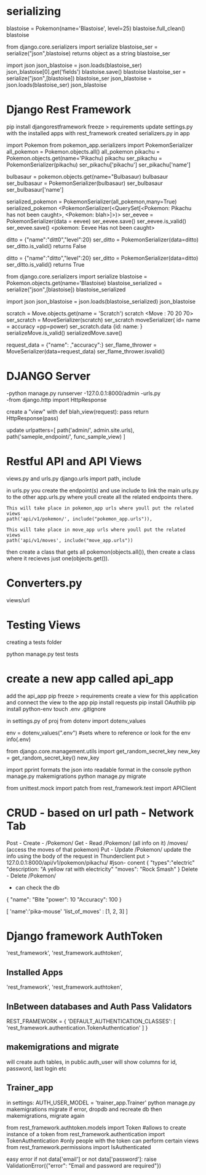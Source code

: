 # serializing 
blastoise = Pokemon(name='Blastoise', level=25)
blastoise.full_clean()
blastoise

from django.core.serializers import serialize
blastoise_ser = serialize("json",blastoise) returns object as a string
blastoise_ser <!-- returns the object as a string-->

import json
json_blastoise = json.loads(blastoise_ser) <!-- converts string into object -->
json_blastoise[0].get('fields')
blastoise.save()
blastoise
blastoise_ser = serialize("json",[blastoise])
blastoise_ser
json_blastoise = json.loads(blastoise_ser)
json_blastoise

# Django Rest Framework
pip install djangorestframework
freeze > requirements
update settings.py with the installed apps with rest_framework
created serializers.py in app

import Pokemon
from pokemon_app.serializers import PokemonSerializer
all_pokemon = Pokemon.objects.all()
all_pokemon
pikachu = Pokemon.objects.get(name='Pikachu)
pikachu
ser_pikachu = PokemonSerializer(pikachu)
ser_pikachu['pikachu']
ser_pikachu['name']
<BoundField value=Pikachu errors=None>


bulbasaur = pokemon.objects.get(name="Bulbasaur)
bulbasaur
ser_bulbasaur = PokemonSerializer(bulbasaur)
ser_bulbasaur
ser_bulbasaur['name']

serialized_pokemon = PokemonSerializer(all_pokemon,many=True)
serialized_pokemon
<PokemonSerializer(<QuerySet[<Pokemon: Pikachu has not been caught>, <Pokemon: blah>]>)>
ser_eevee = PokemonSerializer(data = eevee)
ser_eevee.save()
ser_eevee.is_valid()
ser_eevee.save()
<pokemon: Eevee Has not been caught>

ditto = {"name":"ditt0","level":20}
ser_ditto = PokemonSerializer(data=ditto)
ser_ditto.is_valid()
returns False

ditto = {"name":"ditto","level":20}
ser_ditto = PokemonSerializer(data=ditto)
ser_ditto.is_valid()
returns True


from django.core.serializers import serialize
blastoise = Pokemon.objects.get(name='Blastoise)
blastoise_serialized = serialize("json",[blastoise])
blastoise_serialized

import json
json_blastoise = json.loads(blastoise_serialized)
json_blastoise


scratch = Move.objects.get(name = 'Scratch')
scratch
<Move : 70 20 70>
ser_scratch = MoveSerializer(scratch)
ser_scratch
moveSerializer(<Move> id= name = accuracy =pp=power)
ser_scratch.data
{id:  name: }
serializeMove.is_valid()
serializedMove.save()

request_data = {"name": ,"accuracy":}
ser_flame_thrower = MoveSerializer(data=request_data)
ser_flame_thrower.isvalid()


# DJANGO Server
-python manage.py runserver
-127.0.0.1:8000/admin   <!-- from urls.py in pokedex_proj-->
-urls.py    
-from django.http import HttpResponse

create a "view" with 
    def blah_view(request):
        pass
        return HttpResponse(pass)

update urlpatters=[
    path('admin/', admin.site.urls),
    path('sameple_endpoint/', func_sample_view)
]

# Restful API and API Views
views.py and urls.py 
django.urls import path, include

in urls.py you create the endpoint(s) and use include to link the main urls.py to the other app.urls.py where youll create all the related endpoints there. 

    This will take place in pokemon_app urls where youll put the related views
    path('api/v1/pokemon/', include("pokemon_app.urls")),

    This will take place in move_app urls where youll put the related views
    path('api/v1/moves', include("move_app.urls"))

then create a class that gets all pokemon(objects.all()), then create a class where it recieves just one(objects.get()).

# Converters.py
views/url


# Testing Views
creating a tests folder

python manage.py test tests

# create a new app called api_app
add the api_app 
pip freeze > requirements
create a view for this application and connect the view to the app
pip install requests
pip install OAuthlib
pip install python-env
touch .env .gitignore

in settings.py of proj
from dotenv import dotenv_values

env = dotenv_values(".env") #sets where to reference or look for the env info(.env)

<!-- shell -->
from django.core.management.utils import get_random_secret_key
new_key = get_random_secret_key()
new_key

import pprint formats the json into readable format in the console
python manage.py makemigrations
python manage.py migrate

<!-- mimicks 3rd party -->
from unittest.mock import patch
from rest_framework.test import APIClient

# CRUD - based on url path - Network Tab
Post - Create - /Pokemon/
Get - Read  /Pokemon/ (all info on it) /moves/ (access the moves of that pokemon)
Put - Update /Pokemon/ update the info using the body of the request in Thunderclient
    put > 127.0.0.1:8000/api/v1/pokemon/pikachu/
    #json- conent
    {
        "types":"electric"
        "description: "A yellow rat with electricity"
        "moves": "Rock Smash"
    }
Delete - Delete /Pokemon/ 
- can check the db 


{
    "name": "Bite
    "power": 10
    "Accuracy": 100
}


[
    'name':'pika-mouse'
    'list_of_moves' : [1, 2, 3]
]

# Django framework AuthToken
'rest_framework',
'rest_framework.authtoken',

 ## Installed Apps
'rest_framework',
'rest_framework.authtoken',
 ## InBetween databases and Auth Pass Validators
 REST_FRAMEWORK = {
    'DEFAULT_AUTHENTICATION_CLASSES': [
        'rest_framework.authentication.TokenAuthentication'
    ]
}
 ## makemigrations and migrate
 will create auth tables,
 in public.auth_user
 will show columns for id, password, last login etc

  ## Trainer_app
  in settings: 
  AUTH_USER_MODEL = 'trainer_app.Trainer'
  python manage.py makemigrations migrate
  if error, dropdb and recreate db then makemigrations, migrate again

from rest_framework.authtoken.models import Token #allows to create instance of a token
from rest_framework.authentication import TokenAuthentication #only people with the token can perform certain views
from rest_framework.permissions import IsAuthenticated

easy error 
if not data['email'] or not data['password']:
    raise ValidationError({"error": "Email and password are required"})